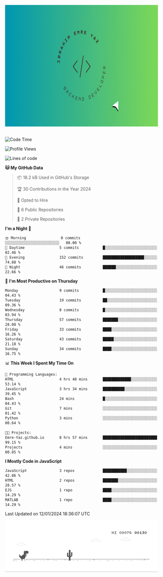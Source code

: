 <a href="https://emre-yaz.github.io/" target="_blank">
  <img src="Logo.gif" alt="Personal Logo" width="900" height="400">
</a>
<br>
<br>

<!--START_SECTION:waka-->
![Code Time](http://img.shields.io/badge/Code%20Time-9%20hrs%2039%20mins-blue)

![Profile Views](http://img.shields.io/badge/Profile%20Views-14-blue)

![Lines of code](https://img.shields.io/badge/From%20Hello%20World%20I%27ve%20Written-613.7%20thousand%20lines%20of%20code-blue)

**🐱 My GitHub Data** 

> 📦 18.2 kB Used in GitHub's Storage 
 > 
> 🏆 30 Contributions in the Year 2024
 > 
> 💼 Opted to Hire
 > 
> 📜 6 Public Repositories 
 > 
> 🔑 2 Private Repositories 
 > 
**I'm a Night 🦉** 

```text
🌞 Morning                0 commits           ░░░░░░░░░░░░░░░░░░░░░░░░░   00.00 % 
🌆 Daytime                5 commits           █░░░░░░░░░░░░░░░░░░░░░░░░   02.46 % 
🌃 Evening                152 commits         ███████████████████░░░░░░   74.88 % 
🌙 Night                  46 commits          ██████░░░░░░░░░░░░░░░░░░░   22.66 % 
```
📅 **I'm Most Productive on Thursday** 

```text
Monday                   9 commits           █░░░░░░░░░░░░░░░░░░░░░░░░   04.43 % 
Tuesday                  19 commits          ██░░░░░░░░░░░░░░░░░░░░░░░   09.36 % 
Wednesday                8 commits           █░░░░░░░░░░░░░░░░░░░░░░░░   03.94 % 
Thursday                 57 commits          ███████░░░░░░░░░░░░░░░░░░   28.08 % 
Friday                   33 commits          ████░░░░░░░░░░░░░░░░░░░░░   16.26 % 
Saturday                 43 commits          █████░░░░░░░░░░░░░░░░░░░░   21.18 % 
Sunday                   34 commits          ████░░░░░░░░░░░░░░░░░░░░░   16.75 % 
```


📊 **This Week I Spent My Time On** 

```text
💬 Programming Languages: 
HTML                     4 hrs 48 mins       █████████████░░░░░░░░░░░░   53.14 % 
JavaScript               3 hrs 34 mins       ██████████░░░░░░░░░░░░░░░   39.45 % 
Bash                     24 mins             █░░░░░░░░░░░░░░░░░░░░░░░░   04.43 % 
Git                      7 mins              ░░░░░░░░░░░░░░░░░░░░░░░░░   01.42 % 
Python                   3 mins              ░░░░░░░░░░░░░░░░░░░░░░░░░   00.64 % 

🐱‍💻 Projects: 
Emre-Yaz.github.io       8 hrs 57 mins       █████████████████████████   99.15 % 
Projects                 4 mins              ░░░░░░░░░░░░░░░░░░░░░░░░░   00.85 % 
```

**I Mostly Code in JavaScript** 

```text
JavaScript               3 repos             ███████████░░░░░░░░░░░░░░   42.86 % 
HTML                     2 repos             ███████░░░░░░░░░░░░░░░░░░   28.57 % 
EJS                      1 repo              ████░░░░░░░░░░░░░░░░░░░░░   14.29 % 
MATLAB                   1 repo              ████░░░░░░░░░░░░░░░░░░░░░   14.29 % 
```




 Last Updated on 12/01/2024 18:36:07 UTC
<!--END_SECTION:waka-->

![Alt Text](dino.gif)

<!--
**Emre-Yaz/emre-yaz** is a ✨ _special_ ✨ repository because its `README.md` (this file) appears on your GitHub profile.
-->
